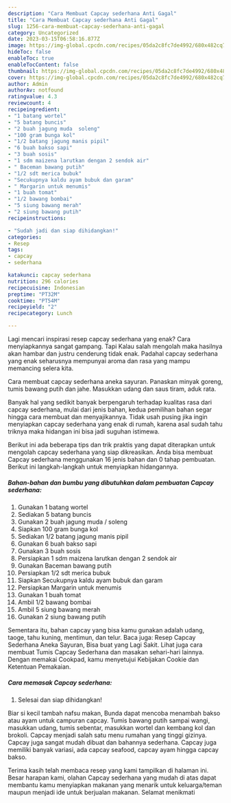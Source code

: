 ```yaml
---
description: "Cara Membuat Capcay sederhana Anti Gagal"
title: "Cara Membuat Capcay sederhana Anti Gagal"
slug: 1256-cara-membuat-capcay-sederhana-anti-gagal
category: Uncategorized
date: 2023-03-15T06:58:16.877Z
image: https://img-global.cpcdn.com/recipes/05da2c8fc7de4992/680x482cq70/capcay-sederhana-foto-resep-utama.jpg
hideToc: false
enableToc: true
enableTocContent: false
thumbnail: https://img-global.cpcdn.com/recipes/05da2c8fc7de4992/680x482cq70/capcay-sederhana-foto-resep-utama.jpg
cover: https://img-global.cpcdn.com/recipes/05da2c8fc7de4992/680x482cq70/capcay-sederhana-foto-resep-utama.jpg
author: Admin
authorAv: notfound
ratingvalue: 4.3
reviewcount: 4
recipeingredient:
- "1 batang wortel"
- "5 batang buncis"
- "2 buah jagung muda  soleng"
- "100 gram bunga kol"
- "1/2 batang jagung manis pipil"
- "6 buah bakso sapi"
- "3 buah sosis"
- "1 sdm maizena larutkan dengan 2 sendok air"
- " Baceman bawang putih"
- "1/2 sdt merica bubuk"
- "Secukupnya kaldu ayam bubuk dan garam"
- " Margarin untuk menumis"
- "1 buah tomat"
- "1/2 bawang bombai"
- "5 siung bawang merah"
- "2 siung bawang putih"
recipeinstructions:

- "Sudah jadi dan siap dihidangkan!"
categories:
- Resep
tags:
- capcay
- sederhana

katakunci: capcay sederhana 
nutrition: 296 calories
recipecuisine: Indonesian
preptime: "PT32M"
cooktime: "PT54M"
recipeyield: "2"
recipecategory: Lunch

---
```



Lagi mencari inspirasi resep capcay sederhana yang enak? Cara menyiapkannya sangat gampang. Tapi Kalau salah mengolah maka hasilnya akan hambar dan justru cenderung tidak enak. Padahal capcay sederhana yang enak seharusnya mempunyai aroma dan rasa yang mampu memancing selera kita.


Cara membuat capcay sederhana aneka sayuran. Panaskan minyak goreng, tumis bawang putih dan jahe. Masukkan udang dan saus tiram, aduk rata.

Banyak hal yang sedikit banyak berpengaruh terhadap kualitas rasa dari capcay sederhana, mulai dari jenis bahan, kedua pemilihan bahan segar hingga cara membuat dan menyajikannya. Tidak usah pusing jika ingin menyiapkan capcay sederhana yang enak di rumah, karena asal sudah tahu triknya maka hidangan ini bisa jadi suguhan istimewa.


Berikut ini ada beberapa tips dan trik praktis yang dapat diterapkan untuk mengolah capcay sederhana yang siap dikreasikan. Anda bisa membuat Capcay sederhana menggunakan 16 jenis bahan dan 0 tahap pembuatan. Berikut ini langkah-langkah untuk menyiapkan hidangannya.

<!--inarticleads1-->

##### Bahan-bahan dan bumbu yang dibutuhkan dalam pembuatan Capcay sederhana:

1. Gunakan 1 batang wortel
1. Sediakan 5 batang buncis
1. Gunakan 2 buah jagung muda / soleng
1. Siapkan 100 gram bunga kol
1. Sediakan 1/2 batang jagung manis pipil
1. Gunakan 6 buah bakso sapi
1. Gunakan 3 buah sosis
1. Persiapkan 1 sdm maizena larutkan dengan 2 sendok air
1. Gunakan  Baceman bawang putih
1. Persiapkan 1/2 sdt merica bubuk
1. Siapkan Secukupnya kaldu ayam bubuk dan garam
1. Persiapkan  Margarin untuk menumis
1. Gunakan 1 buah tomat
1. Ambil 1/2 bawang bombai
1. Ambil 5 siung bawang merah
1. Gunakan 2 siung bawang putih


Sementara itu, bahan capcay yang bisa kamu gunakan adalah udang, taoge, tahu kuning, mentimun, dan telur. Baca juga: Resep Capcay Sederhana Aneka Sayuran, Bisa buat yang Lagi Sakit. Lihat juga cara membuat Tumis Capcay Sederhana dan masakan sehari-hari lainnya. Dengan memakai Cookpad, kamu menyetujui Kebijakan Cookie dan Ketentuan Pemakaian. 

<!--inarticleads2-->

##### Cara memasak Capcay sederhana:


1. Selesai dan siap dihidangkan!

Biar si kecil tambah nafsu makan, Bunda dapat mencoba menambah bakso atau ayam untuk campuran capcay. Tumis bawang putih sampai wangi, masukkan udang, tumis sebentar, masukkan wortel dan kembang kol dan brokoli. Capcay menjadi salah satu menu rumahan yang tinggi gizinya. Capcay juga sangat mudah dibuat dan bahannya sederhana. Capcay juga memiliki banyak variasi, ada capcay seafood, capcay ayam hingga capcay bakso. 

Terima kasih telah membaca resep yang kami tampilkan di halaman ini. Besar harapan kami, olahan Capcay sederhana yang mudah di atas dapat membantu kamu menyiapkan makanan yang menarik untuk keluarga/teman maupun menjadi ide untuk berjualan makanan. Selamat menikmati
